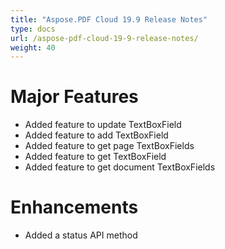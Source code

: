```yaml
---
title: "Aspose.PDF Cloud 19.9 Release Notes"
type: docs
url: /aspose-pdf-cloud-19-9-release-notes/
weight: 40
---
```


# **Major Features**


- Added feature to update TextBoxField
- Added feature to add TextBoxField
- Added feature to get page TextBoxFields
- Added feature to get TextBoxField
- Added feature to get document TextBoxFields
# **Enhancements**


- Added a status API method

